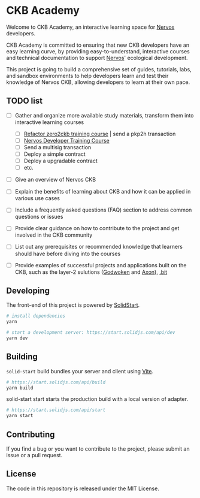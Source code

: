 # CKB Academy

Welcome to CKB Academy, an interactive learning space for [Nervos](https://www.nervos.org) developers.

CKB Academy is committed to ensuring that new CKB developers have an easy learning curve, by providing easy-to-understand, interactive courses and technical documentation to support [Nervos](https://www.nervos.org)' ecological development.

This project is going to build a comprehensive set of guides, tutorials, labs, and sandbox environments to help developers learn and test their knowledge of Nervos CKB, allowing developers to learn at their own pace.

## TODO list
- [ ] Gather and organize more available study materials, transform them into interactive learning courses
  - [ ] [Refactor zero2ckb training course](https://github.com/Flouse/ckb-academy/issues/3) | send a pkp2h transaction
  - [ ] [Nervos Developer Training Course](https://nervos.gitbook.io/developer-training-course/)
  - [ ] Send a multisig transaction
  - [ ] Deploy a simple contract
  - [ ] Deploy a upgradable contract
  - [ ] etc.
- [ ] Give an overview of Nervos CKB
- [ ] Explain the benefits of learning about CKB and how it can be applied in various use cases
- [ ] Include a frequently asked questions (FAQ) section to address common questions or issues
- [ ] Provide clear guidance on how to contribute to the project and get involved in the CKB community
- [ ] List out any prerequisites or recommended knowledge that learners should have before diving into the courses
- [ ] Provide examples of successful projects and applications built on the CKB, such as the layer-2 sulutions ([Godwoken](https://github.com/godwokenrises/godwoken) and [Axon](https://github.com/axonweb3/axon)), [.bit](https://www.dotbit.org/)


## Developing

The front-end of this project is powered by [SolidStart](https://start.solidjs.com).

```bash
# install dependencies
yarn

# start a development server: https://start.solidjs.com/api/dev
yarn dev
```


## Building

`solid-start` build bundles your server and client using [Vite](https://vitejs.dev/).

```bash
# https://start.solidjs.com/api/build
yarn build
```

solid-start start starts the production build with a local version of adapter.
```bash
# https://start.solidjs.com/api/start
yarn start
```

## Contributing

If you find a bug or you want to contribute to the project, please submit an issue or a pull request.

## License

The code in this repository is released under the MIT License.
